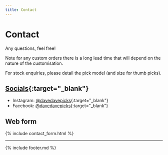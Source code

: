 ```yaml
---
title: Contact
---
```


# Contact
Any questions, feel free!

Note for any custom orders there is a long lead time that will depend on the nature of the customisation. 

For stock enquiries, please detail the pick model (and size for thumb picks).

## [Socials](https://www.instagram.com/davedavepicks/){:target="_blank"}

- Instagram: [@davedavepicks](https://www.instagram.com/davedavepicks/){:target="_blank"}
- Facebook: [@davedavepicks](https://www.facebook.com/DaveDavePicks){:target="_blank"}

## Web form

{% include contact_form.html %}

---

{% include footer.md %}